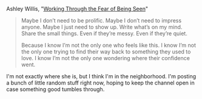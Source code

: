 
Ashley Willis, "[Working Through the Fear of Being Seen](https://ashley.dev/posts/fear-of-being-seen/)"

> Maybe I don’t need to be prolific. Maybe I don’t need to impress anyone. Maybe I just need to show up. Write what’s on my mind. Share the small things. Even if they’re messy. Even if they’re quiet.
> 
> Because I know I’m not the only one who feels like this. I know I’m not the only one trying to find their way back to something they used to love. I know I’m not the only one wondering where their confidence went.

I'm not exactly where she is, but I think I'm in the neighborhood. I'm posting a bunch of little random stuff right now, hoping to keep the channel open in case something good tumbles through.